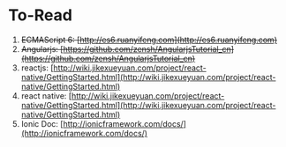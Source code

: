 # To-Read
1. <del>ECMAScript 6: [http://es6.ruanyifeng.com](http://es6.ruanyifeng.com)</ded>
1. <del>Angularjs: [https://github.com/zensh/AngularjsTutorial_cn](https://github.com/zensh/AngularjsTutorial_cn)</ded>
1. reactjs: [http://wiki.jikexueyuan.com/project/react-native/GettingStarted.html](http://wiki.jikexueyuan.com/project/react-native/GettingStarted.html)
1. react native: [http://wiki.jikexueyuan.com/project/react-native/GettingStarted.html](http://wiki.jikexueyuan.com/project/react-native/GettingStarted.html) 
1. Ionic Doc: [http://ionicframework.com/docs/](http://ionicframework.com/docs/)
